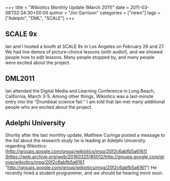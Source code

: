 +++
title = "Wikiotics Monthly Update (March 2011)"
date = 2011-03-08T02:34:30+00:00
author = "Jim Garrison"
categories = ["news"]
tags = ["Adelphi", "DML", "SCALE"]
+++

## SCALE 9x

Ian and I hosted a booth at SCALE 9x in Los Angeles on February 26 and 27. We had live demos of picture-choice lessons (with audio!), and we showed people how to edit lessons. Many people stopped by, and many people were excited about the project.

## DML2011

Ian attended the Digital Media and Learning Conference in Long Beach, California, March 3-5. Among other things, Wikiotics was a last-minute entry into the “Drumbeat science fair.” I am told that Ian met many additional people who are excited about the project.

## Adelphi University

Shortly after the last monthly update, Matthew Curinga posted a message to the list about the research study he is leading at Adelphi University regarding Wikiotics:  
[http://groups.google.com/group/wikiotics/msg/20f2c6abfb5a6161](https://web.archive.org/web/20160325185012/http://groups.google.com/group/wikiotics/msg/20f2c6abfb5a6161 "http://groups.google.com/group/wikiotics/msg/20f2c6abfb5a6161") He recently hired a student programmer, and we should be hearing more soon.
